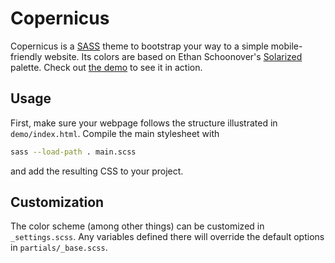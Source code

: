 # Copernicus

Copernicus is a [SASS](http://sass-lang.com) theme to bootstrap your way to a simple mobile-friendly website. Its colors are based on Ethan Schoonover's [Solarized](http://ethanschoonover.com/solarized) palette. Check out [the demo](https://cdn.rawgit.com/rchurchley/copernicus-scss/master/demo/index.html) to see it in action.


## Usage

First, make sure your webpage follows the structure illustrated in `demo/index.html`. Compile the main stylesheet with 
```sh
sass --load-path . main.scss
```
and add the resulting CSS to your project.

## Customization

The color scheme (among other things) can be customized in `_settings.scss`. Any variables defined there will override the default options in `partials/_base.scss`.
